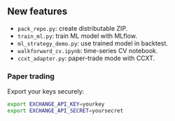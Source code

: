 ## New features
- `pack_repo.py`: create distributable ZIP.
- `train_ml.py`: train ML model with MLflow.
- `ml_strategy_demo.py`: use trained model in backtest.
- `walkforward_cv.ipynb`: time-series CV notebook.
- `ccxt_adapter.py`: paper-trade mode with CCXT.


### Paper trading
Export your keys securely:
```bash
export EXCHANGE_API_KEY=yourkey
export EXCHANGE_API_SECRET=yoursecret

